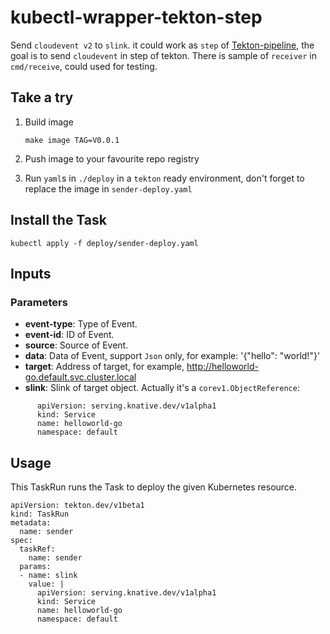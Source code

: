 # kubectl-wrapper-tekton-step
Send `cloudevent v2` to `slink`. it could work as `step` of [Tekton-pipeline](https://github.com/tektoncd/pipeline), the goal is to send `cloudevent` in step of tekton. 
There is sample of `receiver` in `cmd/receive`, could used for testing.

## Take a try
1. Build image  

    `make image TAG=V0.0.1`  

2. Push image to your favourite repo registry  

3. Run `yaml`s in `./deploy` in a `tekton` ready environment, don't forget to replace the image in `sender-deploy.yaml`  

## Install the Task

```
kubectl apply -f deploy/sender-deploy.yaml
```

## Inputs 

### Parameters

* **event-type**: Type of Event.
* **event-id**: ID of Event.
* **source**: Source of Event.
* **data**: Data of Event, support `Json` only, for example: '{"hello": "world!"}'
* **target**: Address of target, for example, http://helloworld-go.default.svc.cluster.local
* **slink**: Slink of target object. Actually it's a `corev1.ObjectReference`:
```
      apiVersion: serving.knative.dev/v1alpha1
      kind: Service
      name: helloworld-go
      namespace: default
```


## Usage

This TaskRun runs the Task to deploy the given Kubernetes resource.

```
apiVersion: tekton.dev/v1beta1
kind: TaskRun
metadata:
  name: sender
spec:
  taskRef:
    name: sender
  params:
  - name: slink
    value: |
      apiVersion: serving.knative.dev/v1alpha1
      kind: Service
      name: helloworld-go
      namespace: default
```


